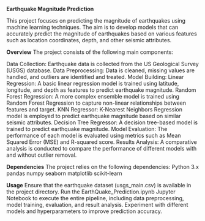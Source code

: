 **Earthquake Magnitude Prediction**

This project focuses on predicting the magnitude of earthquakes using machine learning techniques. The aim is to develop models that can accurately predict the magnitude of earthquakes based on various features such as location coordinates, depth, and other seismic attributes.

**Overview**
The project consists of the following main components:

Data Collection: Earthquake data is collected from the US Geological Survey (USGS) database.
Data Preprocessing: Data is cleaned, missing values are handled, and outliers are identified and treated.
Model Building:
Linear Regression: A basic linear regression model is trained using latitude, longitude, and depth as features to predict earthquake magnitude.
Random Forest Regression: A more complex ensemble model is trained using Random Forest Regression to capture non-linear relationships between features and target.
KNN Regressor: K-Nearest Neighbors Regression model is employed to predict earthquake magnitude based on similar seismic attributes.
Decision Tree Regressor: A decision tree-based model is trained to predict earthquake magnitude.
Model Evaluation: The performance of each model is evaluated using metrics such as Mean Squared Error (MSE) and R-squared score.
Results Analysis: A comparative analysis is conducted to compare the performance of different models with and without outlier removal.


**Dependencies**
The project relies on the following dependencies:
Python 3.x
pandas
numpy
seaborn
matplotlib
scikit-learn

**Usage**
Ensure that the earthquake dataset (usgs_main.csv) is available in the project directory.
Run the EarthQuake_Prediction.ipynb Jupyter Notebook to execute the entire pipeline, including data preprocessing, model training, evaluation, and result analysis.
Experiment with different models and hyperparameters to improve prediction accuracy.
